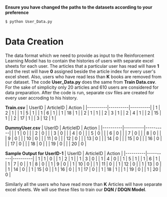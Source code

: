 **Ensure you have changed the paths to the datasets according to your preference**

```sh
$ python User_Data.py
```

# Data Creation
The data format which we need to provide as input to the Reinforcement Learning Model has to contain the histories of users with separate excel sheets for each user. The articles that a particular user has read will have **1** and the rest will have **0** assigned beside the article index for every user's excel sheet.
Also, users who have read less than **K** books are removed from our dataset.
The code **User_Data.py** does the same from **Train Data.csv**.
For the sake of simplicity only 20 articles and 610 users are considered for data preparation. After the code is run, separate csv files are created for every user accroding to his history.

**Train.csv**
| UserID | ArticleID | Action |
|----------|----------|----------|
| 1  | 2  | 1  |
| 1  | 5  | 1  |
| 1  | 6  | 1  |
| 1  | 18  | 1  |
| 2  | 1  | 1  |
| 2  | 3 | 1  |
| 2  | 4  | 1  |
| 2  | 15  | 1  |
| 2  | 17  | 1  |
| 3  | 12  | 1  |

**DummyUser.csv**
| UserID | ArticleID | Action |
|----------|----------|----------|
|  | 1 | 0  |
|  | 2 | 0  |
|  | 3 | 0  |
|  | 4 | 0  |
|  | 5 | 0  |
|  | 6 | 0  |
|  | 7 | 0  |
|  | 8 | 0  |
|  | 9 | 0  |
|  | 10 | 0 |
|  | 11 | 0  |
|  | 12 | 0  |
|  | 13 | 0  |
|  | 14 | 0  |
|  | 15 | 0  |
|  | 16 | 0  |
|  | 17 | 0  |
|  | 18 | 0  |
|  | 19 | 0  |
|  | 20 | 0 |

**Sample Output for UserID-1**
| UserID | ArticleID | Action |
|----------|----------|----------|
| 1 | 1 | 0  |
| 1 | 2 | 1  |
| 1 | 3 | 0  |
| 1 | 4 | 0  |
| 1 | 5 | 1  |
| 1 | 6 | 1  |
| 1 | 7 | 0  |
| 1 | 8 | 0  |
| 1 | 9 | 0  |
| 1 | 10 | 0 |
| 1 | 11 | 0  |
| 1 | 12 | 0  |
| 1 | 13 | 0  |
| 1 | 14 | 0  |
| 1 | 15 | 0  |
| 1 | 16 | 0  |
| 1 | 17 | 0  |
| 1 | 18 | 1  |
| 1 | 19 | 0  |
| 1 | 20 | 0 |

Similarly all the users who have read more than **K** Articles will have separate excel sheets.
We will use these files to train our **DQN / DDQN Model**.